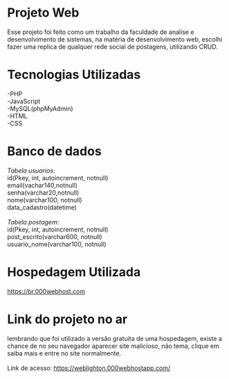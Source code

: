# Projeto Web
Esse projeto foi feito como um trabalho da faculdade de analise e desenvolvimento de sistemas, na matéria de desenvolvimento web, escolhi fazer uma replica de qualquer rede social de postagens, utilizando CRUD.
# Tecnologias Utilizadas
-PHP<br>
-JavaScript<br>
-MySQL(phpMyAdmin)<br>
-HTML<br>
-CSS<br>
# Banco de dados
*Tabela usuarios*:<br>
id(Pkey, int, autoincrement, notnull)<br>
email(vachar140,notnull)<br>
senha(varchar20,notnull)<br>
nome(varchar100, notnull)<br>
data_cadastro(datetime)<br><br>
*Tabela postagem*:<br>
id(Pkey, int, autoincrement, notnull)<br>
post_escrito(varchar600, notnull)<br>
usuario_nome(varchar100, notnull)
# Hospedagem Utilizada
<a>https://br.000webhost.com</a>
# Link do projeto no ar
lembrando que foi utilizado a versão gratuita de uma hospedagem, existe a chance de no seu navegador aparecer site malicioso, não tema, clique em saiba mais e entre no site normalmente.<br><br>
Link de acesso: <a>https://weblighton.000webhostapp.com/</a>

